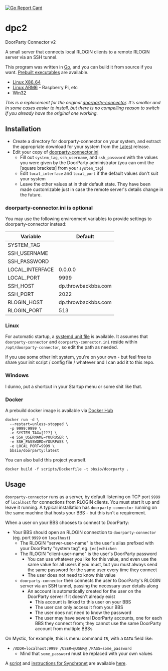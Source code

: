 [![Go Report Card](https://goreportcard.com/badge/github.com/echicken/dpc2?style=flat-square)](https://goreportcard.com/report/github.com/echicken/dpc2)

# dpc2

DoorParty Connector v2

A small server that connects local RLOGIN clients to a remote RLOGIN server via an SSH tunnel.

This program was written in [Go](https://golang.org/), and you can build it from source if you want. [Prebuilt executables](https://github.com/echicken/dpc2/releases/tag/latest) are available.

- [Linux X86_64](https://github.com/echicken/dpc2/releases/download/latest/doorparty-connector-linux-x64.tgz)
- [Linux ARM6](https://github.com/echicken/dpc2/releases/download/latest/doorparty-connector-linux-arm.tgz) - Raspberry Pi, etc
- [Win32](https://github.com/echicken/dpc2/releases/download/latest/doorparty-connector-win32.zip)

_This is a replacement for the original [doorparty-connector](https://github.com/echicken/doorparty-connector). It's smaller and in some cases easier to install, but there is no compelling reason to switch if you already have the original one working._

## Installation

- Create a directory for doorparty-connector on your system, and extract the appropriate download for your system from the [Latest](https://github.com/echicken/dpc2/releases/tag/latest) release.
- Edit your copy of [doorparty-connector.ini](configs/doorparty-connector.ini)
  - Fill out `system_tag`, `ssh_username`, and `ssh_password` with the values you were given by the DoorParty administrator (you can omit the [square brackets] from your `system_tag`)
  - Edit `local_interface` and `local_port` if the default values don't suit your system
  - Leave the other values at in their default state. They have been made customizable just in case the remote server's details change in the future.

### doorparty-connector.ini is optional

You may use the following environment variables to provide settings to doorparty-connector instead:

| Variable        | Default             |
| --------------- | ------------------- |
| SYSTEM_TAG      |                     |
| SSH_USERNAME    |                     |
| SSH_PASSWORD    |                     |
| LOCAL_INTERFACE | 0.0.0.0             |
| LOCAL_PORT      | 9999                |
| SSH_HOST        | dp.throwbackbbs.com |
| SSH_PORT        | 2022                |
| RLOGIN_HOST     | dp.throwbackbbs.com |
| RLOGIN_PORT     | 513                 |

### Linux

For automatic startup, a [systemd unit file](init/doorparty-connector.service) is available. It assumes that `doorparty-connector` and `doorparty-connector.ini` reside within `/opt/doorparty-connector`, so edit the path as needed.

If you use some other init system, you're on your own - but feel free to share your init script / config file / whatever and I can add it to this repo.

### Windows

I dunno, put a shortcut in your Startup menu or some shit like that.

### Docker

A prebuild docker image is available via [Docker Hub](https://hub.docker.com/repository/docker/bbsio/doorparty)

```
docker run -d \
  --restart=unless-stopped \
  -p 9999:9999 \
  -e SYSTEM_TAG=[???] \
  -e SSH_USERNAME=YOURUSER \
  -e SSH_PASSWORD=YOURPASS \
  -e LOCAL_PORT=9999 \
  bbsio/doorparty:latest
```

You can also build this project yourself.

```
docker build -f scripts/Dockerfile -t bbsio/doorparty .
```

## Usage

`doorparty-connector` runs as a server, by default listening on TCP port `9999` of `localhost` for connections from RLOGIN clients. You must start it up and leave it running. A typical installation has `doorparty-connector` running on the same machine that hosts your BBS - but this isn't a requirement.

When a user on your BBS chooses to connect to DoorParty:

- Your BBS should open an RLOGIN connection to `doorparty-connector` (eg. port `9999` on `localhost`)
  - The RLOGIN "server-user-name" is the user's alias prefixed with your DoorParty "system tag", eg. `[ec]echicken`
  - The RLOGIN "client-user-name" is the user's DoorParty password
    - You can use whatever you like for this value, and even use the same value for all users if you must, but you must always send the same password for the same user every time they connect
    - The user does not need to know this value
  - `doorparty-connector` then connects the user to DoorParty's RLOGIN server via an SSH tunnel, passing the necessary user details along
    - An account is automatically created for the user on the DoorParty server if it doesn't already exist
      - This account is linked to this user on your BBS
      - The user can only access it from your BBS
      - The user does not need to know the password
      - The user may have several DoorParty accounts, one for each BBS they connect from; they cannot use the same DoorParty account from multiple BBSs

On Mystic, for example, this is menu command `IR`, with a `DATA` field like:

- `/ADDR=localhost:9999 /USER=@USER@ /PASS=some_password`
  - Mind that `some_password` must be replaced with your own values

A [script](third_party/synchronet/doorparty.js) and [instructions for Synchronet](third_party/synchronet/) are available [here](third_party/synchronet/).
